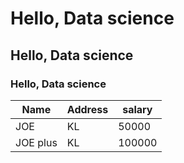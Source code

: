 # Hello, Data science
## Hello, Data science
### Hello, Data science


| Name   | Address   | salary   |
|------|------|------|
| JOE | KL | 50000 |
| JOE plus | KL | 100000 |

